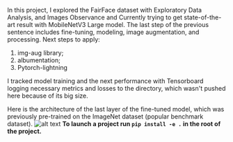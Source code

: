 In this project, I explored the FairFace dataset with Exploratory Data Analysis, and Images Observance and Currently trying to get state-of-the-art result with MobileNetV3 Large model. The last step of the previous sentence includes fine-tuning, modeling, image augmentation, and processing. 
Next steps to apply:
1) img-aug library;
2) albumentation;
3) Pytorch-lightning

I tracked model training and the next performance with Tensorboard logging necessary metrics and losses to the directory, which wasn't pushed here because of its big size.

Here is the architecture of the last layer of the fine-tuned model, which was previously pre-trained on the ImageNet dataset (popular benchmark dataset). 
![alt text]([http://url/to/img.png](https://github.com/trybushenko/FairFace_Modeling/blob/master/model_architecture.png)https://github.com/trybushenko/FairFace_Modeling/blob/master/model_architecture.png)
**To launch a project run ```pip install -e .``` in the root of the project.**
